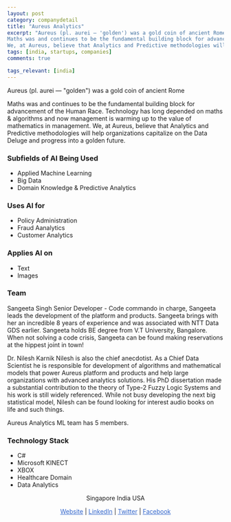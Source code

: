 ```yaml
---
layout: post
category: companydetail
title: "Aureus Analytics"
excerpt: "Aureus (pl. aurei — 'golden') was a gold coin of ancient Rome 
Maths was and continues to be the fundamental building block for advancement of the Human Race. Technology has long depended on maths & algorithms and now management is warming up to the value of mathematics in management.
We, at Aureus, believe that Analytics and Predictive methodologies will help organizations capitalize on the Data Deluge and progress into a golden future."
tags: [india, startups, companies]
comments: true

tags_relevant: [india]
---
```



Aureus (pl. aurei — "golden") was a gold coin of ancient Rome 

Maths was and continues to be the fundamental building block for advancement of the Human Race. Technology has long depended on maths & algorithms and now management is warming up to the value of mathematics in management.
We, at Aureus, believe that Analytics and Predictive methodologies will help organizations capitalize on the Data Deluge and progress into a golden future.

### Subfields of AI Being Used
* Applied Machine Learning 
* Big Data
* Domain Knowledge & Predictive Analytics

### Uses AI for
* Policy Administration
* Fraud Aanalytics 
* Customer Analytics 

### Applies AI on
* Text
* Images

### Team
Sangeeta Singh
Senior Developer - Code commando in charge, Sangeeta leads the development of the platform and products. Sangeeta brings with her an incredible 8 years of experience and was associated with NTT Data GDS earlier.
Sangeeta holds BE degree from V.T University, Bangalore.
When not solving a code crisis, Sangeeta can be found making reservations at the hippest joint in town!

Dr. Nilesh Karnik
Nilesh is also the chief anecdotist.
As a Chief Data Scientist he is responsible for development of algorithms and mathematical models that power Aureus platform and products and help large organizations with advanced analytics solutions.
His PhD dissertation made a substantial contribution to the theory of Type-2 Fuzzy Logic Systems and his work is still widely referenced.
While not busy developing the next big statistical model, Nilesh can be found looking for interest audio books on life and such things.



Aureus Analytics ML team has 5 members.



### Technology Stack
* C# 
* Microsoft KINECT
* XBOX
* Healthcare Domain
* Data Analytics

<p align="center">Singapore India USA</p>

<p align="center">
<a href="http://blog.aureusanalytics.com/" style="color:#3366CC">Website</a> | <a href="https://www.linkedin.com/company/aureus-analytics/?originalSubdomain=in" style="color:#3366CC">LinkedIn</a> | <a href="https://twitter.com/@AureusAnalytics" style="color:#3366CC">Twitter</a> | <a href="https://www.facebook.com/aureusanalytics/" style="color:#3366CC">Facebook</a></p>
